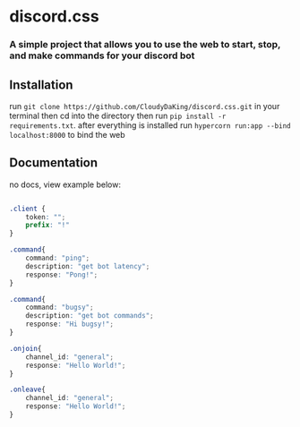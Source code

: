 # discord.css
### A simple project that allows you to use the web to start, stop, and make commands for your discord bot

## Installation
run ```git clone https://github.com/CloudyDaKing/discord.css.git``` in your terminal
then cd into the directory then run  ``pip install -r requirements.txt``.
after everything is installed run ``hypercorn run:app --bind localhost:8000`` to bind the web 


## Documentation

no docs, view example below:

```css

.client {
    token: "";
    prefix: "!"
}

.command{
    command: "ping";
    description: "get bot latency";
    response: "Pong!";
}

.command{
    command: "bugsy";
    description: "get bot commands";
    response: "Hi bugsy!";
}

.onjoin{
    channel_id: "general";
    response: "Hello World!";
}

.onleave{
    channel_id: "general";
    response: "Hello World!";
}
```
